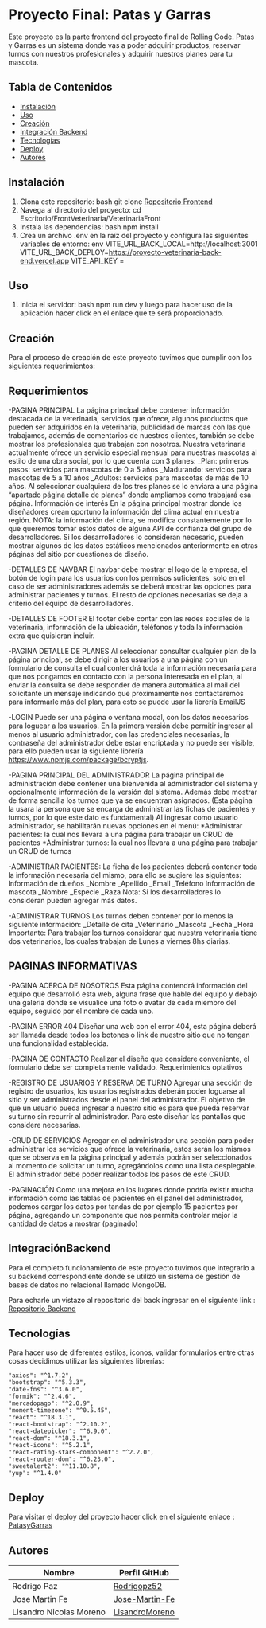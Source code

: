 # Proyecto Final: Patas y Garras

Este proyecto es la parte frontend del proyecto final de Rolling Code. Patas y Garras es un sistema donde vas a poder adquirir productos, reservar turnos con nuestros profesionales y adquirir nuestros planes para tu mascota.

## Tabla de Contenidos

- [Instalación](#instalación)
- [Uso](#uso)
- [Creación](#creación)
- [Integración Backend](#integraciónBackend)
- [Tecnologías](#tecnologías)
- [Deploy](#deploy)
- [Autores](#autores)

## Instalación

1. Clona este repositorio:
   bash
   git clone [Repositorio Frontend](https://github.com/LisandroMoreno/VeterinariaProyectoFinalFront.git)
2. Navega al directorio del proyecto:
   cd Escritorio/FrontVeterinaria/VeterinariaFront
3. Instala las dependencias:
   bash
   npm install
4. Crea un archivo .env en la raíz del proyecto y configura las siguientes variables de entorno:
   env
   VITE_URL_BACK_LOCAL=http://localhost:3001
   VITE_URL_BACK_DEPLOY=https://proyecto-veterinaria-back-end.vercel.app
   VITE_API_KEY =

## Uso

1. Inicia el servidor:
   bash
   npm run dev y luego para hacer uso de la aplicación hacer click en el enlace que te será proporcionado.

## Creación

Para el proceso de creación de este proyecto tuvimos que cumplir con los siguientes requerimientos:

## Requerimientos

-PAGINA PRINCIPAL
La página principal debe contener información destacada de la veterinaria, servicios que ofrece, algunos
productos que pueden ser adquiridos en la veterinaria, publicidad de marcas con las que trabajamos,
además de comentarios de nuestros clientes, también se debe mostrar los profesionales que trabajan con
nosotros. Nuestra veterinaria actualmente ofrece un servicio especial mensual para nuestras mascotas al
estilo de una obra social, por lo que cuenta con 3 planes:
\_Plan: primeros pasos: servicios para mascotas de 0 a 5 años
\_Madurando: servicios para mascotas de 5 a 10 años
\_Adultos: servicios para mascotas de más de 10 años.
Al seleccionar cualquiera de los tres planes se lo enviara a una página “apartado página detalle de planes”
donde ampliamos como trabajará esa página.
Información de interés
En la página principal mostrar donde los diseñadores crean oportuno la información del clima actual en
nuestra región.
NOTA: la información del clima, se modifica constantemente por lo que queremos tomar estos datos de
alguna API de confianza del grupo de desarrolladores. Si los desarrolladores lo consideran necesario,
pueden mostrar algunos de los datos estáticos mencionados anteriormente en otras páginas del sitio por
cuestiones de diseño.

-DETALLES DE NAVBAR
El navbar debe mostrar el logo de la empresa, el botón de login para los usuarios con los permisos
suficientes, solo en el caso de ser administradores además se deberá mostrar las opciones para administrar
pacientes y turnos. El resto de opciones necesarias se deja a criterio del equipo de desarrolladores.

-DETALLES DE FOOTER
El footer debe contar con las redes sociales de la veterinaria, información de la ubicación, teléfonos y toda
la información extra que quisieran incluir.

-PAGINA DETALLE DE PLANES
Al seleccionar consultar cualquier plan de la página principal, se debe dirigir a los usuarios a una página
con un formulario de consulta el cual contendrá toda la información necesaria para que nos pongamos en
contacto con la persona interesada en el plan, al enviar la consulta se debe responder de manera automática
al mail del solicitante un mensaje indicando que próximamente nos contactaremos para informarle más del
plan, para esto se puede usar la librería EmailJS

-LOGIN
Puede ser una página o ventana modal, con los datos necesarios para loguear a los usuarios. En la primera
versión debe permitir ingresar al menos al usuario administrador, con las credenciales necesarias, la
contraseña del administrador debe estar encriptada y no puede ser visible, para ello pueden usar la
siguiente librería https://www.npmjs.com/package/bcryptjs.

-PAGINA PRINCIPAL DEL ADMINISTRADOR
La página principal de administración debe contener una bienvenida al administrador del sistema y
opcionalmente información de la versión del sistema. Además debe mostrar de forma sencilla los turnos
que ya se encuentran asignados. (Esta página la usara la persona que se encarga de administrar las fichas
de pacientes y turnos, por lo que este dato es fundamental)
Al ingresar como usuario administrador, se habilitarán nuevas opciones en el menú:
*Administrar pacientes: la cual nos llevara a una página para trabajar un CRUD de pacientes
*Administrar turnos: la cual nos llevara a una página para trabajar un CRUD de turnos

-ADMINISTRAR PACIENTES:
La ficha de los pacientes deberá contener toda la información necesaria del mismo, para ello se sugiere las
siguientes:
Información de dueños
\_Nombre
\_Apellido
\_Email
\_Teléfono
Información de mascota
\_Nombre
\_Especie
\_Raza
Nota: Si los desarrolladores lo consideran pueden agregar más datos.

-ADMINISTRAR TURNOS
Los turnos deben contener por lo menos la siguiente información:
\_Detalle de cita
\_Veterinario
\_Mascota
\_Fecha
\_Hora
Importante: Para trabajar los turnos considerar que nuestra veterinaria tiene dos veterinarios, los cuales
trabajan de Lunes a viernes 8hs diarias.

## PAGINAS INFORMATIVAS

-PAGINA ACERCA DE NOSOTROS
Esta página contendrá información del equipo que desarrolló esta web, alguna frase que hable del equipo y
debajo una galería donde se visualice una foto o avatar de cada miembro del equipo, seguido por el nombre
de cada uno.

-PAGINA ERROR 404
Diseñar una web con el error 404, esta página deberá ser llamada desde todos los botones o link de nuestro
sitio que no tengan una funcionalidad establecida.

-PAGINA DE CONTACTO
Realizar el diseño que considere conveniente, el formulario debe ser completamente validado.
Requerimientos optativos

-REGISTRO DE USUARIOS Y RESERVA DE TURNO
Agregar una sección de registro de usuarios, los usuarios registrados deberán poder loguarse al sitio y ser
administrados desde el panel del administrador. El objetivo de que un usuario pueda ingresar a nuestro
sitio es para que pueda reservar su turno sin recurrir al administrador. Para esto diseñar las pantallas que
considere necesarias.

-CRUD DE SERVICIOS
Agregar en el administrador una sección para poder administrar los servicios que ofrece la veterinaria,
estos serán los mismos que se observa en la página principal y además podrán ser seleccionados al
momento de solicitar un turno, agregándolos como una lista desplegable. El administrador debe poder
realizar todos los pasos de este CRUD.

-PAGINACIÓN
Como una mejora en los lugares donde podría existir mucha información como las tablas de pacientes en el
panel del administrador, podemos cargar los datos por tandas de por ejemplo 15 pacientes por página,
agregando un componente que nos permita controlar mejor la cantidad de datos a mostrar (paginado)

## IntegraciónBackend

Para el completo funcionamiento de este proyecto tuvimos que integrarlo a su backend correspondiente donde se utilizó un sistema de gestión de bases de datos no relacional llamado MongoDB.

Para echarle un vistazo al repositorio del back ingresar en el siguiente link :
[Repositorio Backend](https://github.com/Jose-Martin-Fe/ProyectoVeterinariaBackEnd)

## Tecnologías

Para hacer uso de diferentes estilos, iconos, validar formularios entre otras cosas decidimos utilizar las siguientes librerías:

    "axios": "^1.7.2",
    "bootstrap": "^5.3.3",
    "date-fns": "^3.6.0",
    "formik": "^2.4.6",
    "mercadopago": "^2.0.9",
    "moment-timezone": "^0.5.45",
    "react": "^18.3.1",
    "react-bootstrap": "^2.10.2",
    "react-datepicker": "^6.9.0",
    "react-dom": "^18.3.1",
    "react-icons": "^5.2.1",
    "react-rating-stars-component": "^2.2.0",
    "react-router-dom": "^6.23.0",
    "sweetalert2": "^11.10.8",
    "yup": "^1.4.0"

## Deploy

Para visitar el deploy del proyecto hacer click en el siguiente enlace :
[PatasyGarras](https://veterinaria-proyecto-final-front.vercel.app/)

## Autores

| Nombre                  | Perfil GitHub                                       |
| ----------------------- | --------------------------------------------------- |
| Rodrigo Paz             | [Rodrigopz52](https://github.com/Rodrigopz52)       |
| Jose Martin Fe          | [Jose-Martin-Fe](https://github.com/Jose-Martin-Fe) |
| Lisandro Nicolas Moreno | [LisandroMoreno](https://github.com/LisandroMoreno) |
